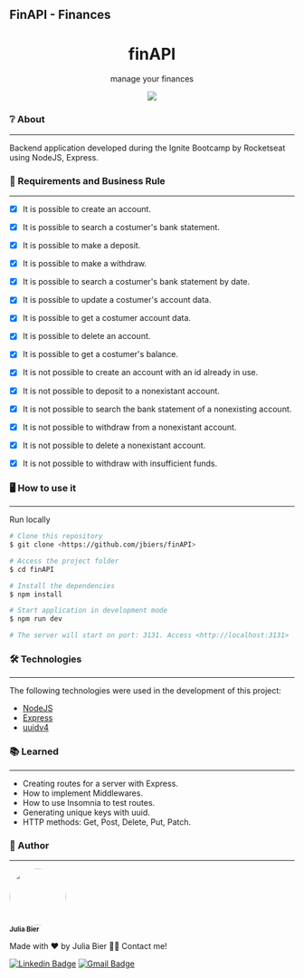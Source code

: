 ## FinAPI - Finances

<h1 align="center">finAPI</h1>
<p align="center">manage your finances</p>

<p align="center">             
<img src="https://user-images.githubusercontent.com/85142222/165407205-7f48a374-40bd-4ccd-babd-56a179a9b473.png"/>
 </p>
                                                       
### ❔ About                                                                          
---                                                                                                       
Backend application developed during the Ignite Bootcamp by Rocketseat using NodeJS, Express.
                                                                                                                
### 🎈 Requirements and Business Rule
---
- [x] It is possible to create an account.
- [x] It is possible to search a costumer's bank statement.
- [x] It is possible to make a deposit.
- [x] It is possible to make a withdraw.
- [x] It is possible to search a costumer's bank statement by date.
- [x] It is possible to update a costumer's account data.
- [x] It is possible to get a costumer account data.
- [x] It is possible to delete an account.
- [x] It is possible to get a costumer's balance.

- [x] It is not possible to create an account with an id already in use.
- [x] It is not possible to deposit to a nonexistant account.
- [x] It is not possible to search the bank statement of a nonexisting account.
- [x] It is not possible to withdraw from a nonexistant account.
- [x] It is not possible to delete a nonexistant account.
- [x] It is not possible to withdraw with insufficient funds.
                                                                                                             
### 🖥 How to use it
---                                                                                                       
Run locally
  ```bash
# Clone this repository
$ git clone <https://github.com/jbiers/finAPI>

# Access the project folder
$ cd finAPI

# Install the dependencies
$ npm install

# Start application in development mode
$ npm run dev

# The server will start on port: 3131. Access <http://localhost:3131>
```                                                                                                           
### 🛠 Technologies
---
The following technologies were used in the development of this project:

- [NodeJS](https://nodejs.org/en/)
- [Express](https://expressjs.com/)
- [uuidv4](https://www.npmjs.com/package/uuidv4)                                                                                                                                      
### 📚 Learned
---
- Creating routes for a server with Express.
- How to implement Middlewares.
- How to use Insomnia to test routes.
- Generating unique keys with uuid.
- HTTP methods: Get, Post, Delete, Put, Patch.
                                                                  
### 👩 Author
---
<a href="https://github.com/jbiers">
 <img style="border-radius: 50%;" src="https://avatars.githubusercontent.com/u/85142222?s=400&u=e71d212eafda371d12260e53154b40970ebeb4be&v=4" width="100px;" alt=""/>
 <br />
 <sub><b>Julia Bier</b></sub></a>


Made with ❤️ by Julia Bier 👋🏽 Contact me!

 [![Linkedin Badge](https://img.shields.io/badge/-Julia-blue?style=flat-square&logo=Linkedin&logoColor=white&link=https://www.linkedin.com/in/julia-bier-suriano/)](https://www.linkedin.com/in/tgmarinho/) 
[![Gmail Badge](https://img.shields.io/badge/-juliabiersuriano@gmail.com-c14438?style=flat-square&logo=Gmail&logoColor=white&link=mailto:juliabiersuriano@gmail.com)](mailto:juliabiersuriano@gmail.com)

